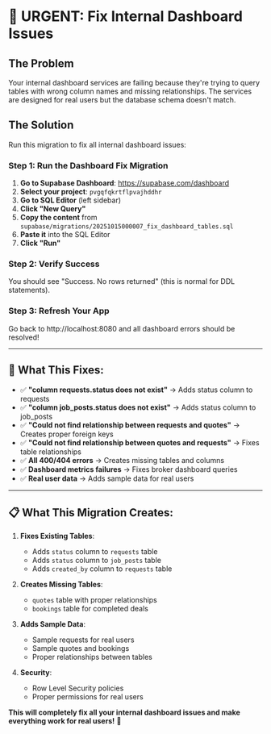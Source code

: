 # 🚨 URGENT: Fix Internal Dashboard Issues

## The Problem
Your internal dashboard services are failing because they're trying to query tables with wrong column names and missing relationships. The services are designed for real users but the database schema doesn't match.

## The Solution
Run this migration to fix all internal dashboard issues:

### Step 1: Run the Dashboard Fix Migration

1. **Go to Supabase Dashboard**: https://supabase.com/dashboard
2. **Select your project**: `pvgqfqkrtflpvajhddhr`
3. **Go to SQL Editor** (left sidebar)
4. **Click "New Query"**
5. **Copy the content** from `supabase/migrations/20251015000007_fix_dashboard_tables.sql`
6. **Paste it** into the SQL Editor
7. **Click "Run"**

### Step 2: Verify Success
You should see "Success. No rows returned" (this is normal for DDL statements).

### Step 3: Refresh Your App
Go back to http://localhost:8080 and all dashboard errors should be resolved!

---

## 🎯 **What This Fixes:**

- ✅ **"column requests.status does not exist"** → Adds status column to requests
- ✅ **"column job_posts.status does not exist"** → Adds status column to job_posts
- ✅ **"Could not find relationship between requests and quotes"** → Creates proper foreign keys
- ✅ **"Could not find relationship between quotes and requests"** → Fixes table relationships
- ✅ **All 400/404 errors** → Creates missing tables and columns
- ✅ **Dashboard metrics failures** → Fixes broker dashboard queries
- ✅ **Real user data** → Adds sample data for real users

---

## 📋 **What This Migration Creates:**

1. **Fixes Existing Tables**:
   - Adds `status` column to `requests` table
   - Adds `status` column to `job_posts` table
   - Adds `created_by` column to `requests` table

2. **Creates Missing Tables**:
   - `quotes` table with proper relationships
   - `bookings` table for completed deals

3. **Adds Sample Data**:
   - Sample requests for real users
   - Sample quotes and bookings
   - Proper relationships between tables

4. **Security**:
   - Row Level Security policies
   - Proper permissions for real users

**This will completely fix all your internal dashboard issues and make everything work for real users!** 🚀

